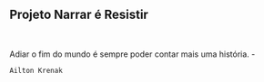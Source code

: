 ## Projeto Narrar é Resistir
<br>

Adiar o fim do mundo é sempre poder contar mais uma história. - 
```
Ailton Krenak
